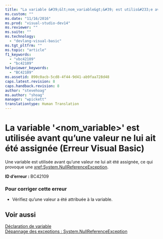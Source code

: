 ```yaml
---
title: "La variable &#39;&lt;nom_variable&gt;&#39; est utilis&#233;e avant qu’une valeur ne lui ait &#233;t&#233; assign&#233;e (Erreur Visual Basic) | Microsoft Docs"
ms.custom: ""
ms.date: "11/16/2016"
ms.prod: "visual-studio-dev14"
ms.reviewer: ""
ms.suite: ""
ms.technology: 
  - "devlang-visual-basic"
ms.tgt_pltfrm: ""
ms.topic: "article"
f1_keywords: 
  - "vbc42109"
  - "bc42109"
helpviewer_keywords: 
  - "BC42109"
ms.assetid: 890c0acb-5cd8-4f44-9d41-ab9faa728d48
caps.latest.revision: 8
caps.handback.revision: 8
author: "stevehoag"
ms.author: "shoag"
manager: "wpickett"
translationtype: Human Translation
---
```

# La variable &#39;&lt;nom_variable&gt;&#39; est utilis&#233;e avant qu’une valeur ne lui ait &#233;t&#233; assign&#233;e (Erreur Visual Basic)
Une variable est utilisée avant qu’une valeur ne lui ait été assignée, ce qui provoque une <xref:System.NullReferenceException>.  
  
 **ID d’erreur :** BC42109  
  
### Pour corriger cette erreur  
  
-   Vérifiez qu’une valeur a été attribuée à la variable.  
  
## Voir aussi  
 [Déclaration de variable](../../visual-basic/programming-guide/language-features/variables/variable-declaration.md)   
 [Dépannage des exceptions : System.NullReferenceException](../Topic/Troubleshooting%20Exceptions:%20System.NullReferenceException.md)